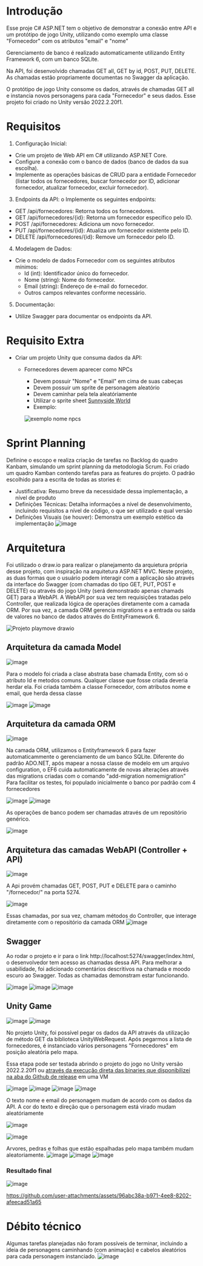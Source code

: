# Introdução
Esse proje C# ASP.NET tem o objetivo de demonstrar a conexão entre API e um protótipo de jogo Unity, utilizando como exemplo uma classe "Fornecedor" com os atributos "email" e "nome"

Gerenciamento de banco é realizado automaticamente utilizando Entity Framework 6, com um banco SQLite.

Na API, foi desenvolvido chamadas GET all, GET by id, POST, PUT, DELETE. As chamadas estão propriamente documentas no Swagger da aplicação.

O protótipo de jogo Unity consome os dados, através de chamadas GET all e instancia novos personagens para cada "Fornecedor" e seus dados. Esse projeto foi criado no Unity versão 2022.2.20f1.


# Requisitos
1. Configuração Inicial:
- Crie um projeto de Web API em C# utilizando ASP.NET Core.
- Configure a conexão com o banco de dados (banco de dados da sua escolha).
- Implemente as operações básicas de CRUD para a entidade Fornecedor (listar todos os fornecedores, buscar fornecedor por ID, adicionar fornecedor, atualizar fornecedor, excluir fornecedor).

3. Endpoints da API:
o Implemente os seguintes endpoints:
- GET /api/fornecedores: Retorna todos os fornecedores.
- GET /api/fornecedores/{id}: Retorna um fornecedor específico pelo ID.
- POST /api/fornecedores: Adiciona um novo fornecedor.
- PUT /api/fornecedores/{id}: Atualiza um fornecedor existente pelo ID.
- DELETE /api/fornecedores/{id}: Remove um fornecedor pelo ID.

4. Modelagem de Dados:
- Crie o modelo de dados Fornecedor com os seguintes atributos mínimos:
  - Id (int): Identificador único do fornecedor.
  - Nome (string): Nome do fornecedor.
  - Email (string): Endereço de e-mail do fornecedor.
  - Outros campos relevantes conforme necessário.

5. Documentação:
- Utilize Swagger para documentar os endpoints da API.

# Requisito Extra
- Criar um projeto Unity que consuma dados da API:
  - Fornecedores devem aparecer como NPCs
    - Devem possuir "Nome" e "Email" em cima de suas cabeças
    - Devem possuir um sprite de personagem aleatório
    - Devem caminhar pela tela aleatóriamente
    - Utilizar o sprite sheet [Sunnyside World](https://danieldiggle.itch.io/sunnyside)
    - Exemplo:

    ![exemplo nome npcs](https://github.com/user-attachments/assets/7b1d395d-a03c-4906-9c89-556421586f4a)



# Sprint Planning
Definine o escopo e realiza criação de tarefas no Backlog do quadro Kanbam, simulando um sprint planning da metodologia Scrum.
Foi criado um quadro Kamban contendo tarefas para as features do projeto. O padrão escolhido para a escrita de todas as stories é:
* Justificativa: Resumo breve da necessidade dessa implementação, a nível de produto
* Definições Técnicas: Detalha informações a nível de desenvolvimento, incluindo requisitos a nível de código, o que ser utilizado e qual versão
* Definições Visuais (se houver): Demonstra um exemplo estético da implementação 
![image](https://github.com/user-attachments/assets/73bd4ed6-64e6-485c-981f-3c022ef3b215)
    

# Arquitetura
Foi utilizado o draw.io para realizar o planejamento da arquietura própria desse projeto, com inspiração na arquitetura ASP.NET MVC.
Neste projeto, as duas formas que o usuário podem interagir com a aplicação são através da interface do Swagger (com chamadas do tipo GET, PUT, POST e DELETE) ou através do jogo Unity (será demonstrado apenas chamads GET) para a WebAPI.
A WebAPI por sua vez tem requisições tratadas pelo Controller, que realizada lógica de operações diretamente com a camada ORM.
Por sua vez, a camada ORM gerencia migrations e a entrada ou saída de valores no banco de dados através do EntityFramework 6.

![Projeto playmove drawio](https://github.com/user-attachments/assets/0af39845-6d4f-435c-af1d-30baac166346)


## Arquitetura da camada Model
![image](https://github.com/user-attachments/assets/a0c7a214-82be-4eb8-914f-ca1c71321978)

Para o modelo foi criada a clase abstrata base chamada Entity, com só o atributo Id e metodos comuns. Qualquer classe que fosse criada deveria herdar ela.
Foi criada também a classe Fornecedor, com atributos nome e email, que herda dessa classe

![image](https://github.com/user-attachments/assets/90d2084a-bc5a-4f1b-acef-33b0ccd68d87)
![image](https://github.com/user-attachments/assets/fe3f877f-0c62-4d0b-89a3-1718cee8cb29)

## Arquitetura da camada ORM
![image](https://github.com/user-attachments/assets/2f36777f-8f99-415c-93e2-ee6e8dccc825)

Na camada ORM, utilizamos o Entityframework 6 para fazer automaticammente o gerenciamento de um banco SQLite. 
Diferente do padrão ADO.NET, após mapear a nossa classe de modelo em um arquivo configuration, o EF6 cuida automaticamente de novas alterações através das migrations criadas com o comando "add-migration nomemigration"
Para facilitar os testes, foi populado inicialmente o banco por padrão com 4 fornecedores

![image](https://github.com/user-attachments/assets/3337233a-065f-4c22-ba3e-21cbcca4eb4a)
![image](https://github.com/user-attachments/assets/9bc53951-d015-4899-953c-5ee7010da6f6)

As operações de banco podem ser chamadas através de um repositório genérico.

![image](https://github.com/user-attachments/assets/d0508fca-626d-41e2-99f0-143b9a0fe337)


## Arquitetura das camadas WebAPI (Controller + API)
![image](https://github.com/user-attachments/assets/216f96e3-4c3b-4fde-abbe-dd7853648f38)

A Api provém chamadas GET, POST, PUT e DELETE para o caminho "/fornecedor/" na porta 5274.

![image](https://github.com/user-attachments/assets/adc36754-9a5d-44d4-b248-b88be741ba66)

Essas chamadas, por sua vez, chamam métodos do Controller, que interage diretamente com o repositório da camada ORM
![image](https://github.com/user-attachments/assets/268f0ef8-dbb3-4c4c-851d-524f1c107cc8)


## Swagger
Ao rodar o projeto e ir para o link http://localhost:5274/swagger/index.html, o desenvolvedor tem acesso as chamadas dessa API. 
Para melhorar a usabilidade, foi adicionado comentários descritivos na chamada e moodo escuro ao Swagger. 
Todas as chamadas demonstram estar funcionando.

![image](https://github.com/user-attachments/assets/1d2594f8-ac02-4013-8012-0fca74cea8a5)
![image](https://github.com/user-attachments/assets/1fb14a2b-f304-40d9-84bb-383fc1400416)
![image](https://github.com/user-attachments/assets/5f5839c7-3049-4356-b41b-8d91c412d29d)


## Unity Game
![image](https://github.com/user-attachments/assets/a4f9c59c-0f73-4c54-b4b1-8838f55495e8)
![image](https://github.com/user-attachments/assets/c5c26c8a-4c28-490b-aaf8-468ea1a49f81)

No projeto Unity, foi possível pegar os dados da API através da utilização de método GET da biblioteca UnityWebRequest.
Após pegarmos a lista de fornecedores, é instanciado vários personagens "Fornecedores" em posição aleatória pelo mapa.

Essa etapa pode ser testada abrindo o projeto do jogo no Unity versão 2022.2.20f1 ou [através da execução direta das binaries que disponibilizei na aba do Github de release](https://github.com/pedroka-dev/Playmove-Fornecedores-API/releases/tag/binary) em uma VM 

![image](https://github.com/user-attachments/assets/0a33c196-bb72-4407-bc1d-fe1cb9feffd2)
![image](https://github.com/user-attachments/assets/39cf53dc-3f8a-4d89-9dfc-3b2cb38e2075)
![image](https://github.com/user-attachments/assets/8b6e032f-53e0-4011-be0f-a15cc06e26ef)
![image](https://github.com/user-attachments/assets/cc1d1dc8-2afe-4abb-808c-79b2eba42507)

O texto nome e email do personagem mudam de acordo com os dados da API. A cor do texto e direção que o personagem está virado mudam aleatóriamente

![image](https://github.com/user-attachments/assets/7f8a1914-848b-4d5d-8225-2bca6096281b)

![image](https://github.com/user-attachments/assets/ece4dae5-d1c0-45b5-8ba8-1e04c21ee695)

Arvores, pedras e folhas que estão espalhadas pelo mapa também mudam aleatoriamente. 
![image](https://github.com/user-attachments/assets/66f932b3-bdff-4781-9b74-7fbf8ebf1926)
![image](https://github.com/user-attachments/assets/d24f3e57-ee94-4a61-a4ce-8003f27e89ca)
![image](https://github.com/user-attachments/assets/90cd227d-d6a8-4938-9b37-e626fcbd7f10)


### Resultado final
![image](https://github.com/user-attachments/assets/778dfe23-0155-4f54-a712-c0b28265fa42)

https://github.com/user-attachments/assets/96abc38a-b971-4ee8-8202-afeecad51a65


# Débito técnico
Algumas tarefas planejadas não foram possíveis de terminar, incluindo a ideia de personagens caminhando (com animação) e cabelos aleatórios para cada personagem instanciado. 
![image](https://github.com/user-attachments/assets/47d9f05f-278e-4aad-ad43-e76e00fe1251)
